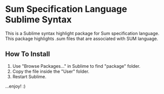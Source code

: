 Sum Specification Language Sublime Syntax
=========================================

This is a Sublime syntax highlight package for Sum specification language. This package highlights .sum files that are associated with SUM language.

How To Install
---------------
1. Use "Browse Packages..." in Sublime to find "package" folder.
2. Copy the file inside the "User" folder.
3. Restart Sublime.

...enjoy! :)
